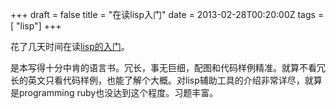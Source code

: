 +++
draft = false
title = "在读lisp入门"
date = 2013-02-28T00:20:00Z
tags = [ "lisp"]
+++

花了几天时间在读[lisp的入门](http://book.douban.com/subject/11238123)。

是本写得十分中肯的语言书。冗长，事无巨细，配图和代码样例精准。就算不看冗长的英文只看代码样例，也能了解个大概。对lisp辅助工具的介绍非常详尽，就算是programming ruby也没达到这个程度。习题丰富。